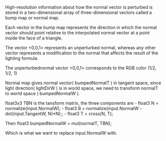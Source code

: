 High-resolution information about how the normal vector is perturbed is stored in a two-dimensional array of three-dimensional vectors called a bump map or normal map.

Each vector in the bump map represents the direction in which the normal vector should point relative to the interpolated normal vector at a point inside the face of a triangle.

The vector <0,0,1> represents an unperturbed normal, whereas any other vector represents a modification to the normal that affects the result of the lighting formula.

The unperturbednormal vector <0,0,1> corresponds to the RGB color (1/2, 1/2, 1)

Normal map gives normal vector( bumpedNormalT ) in tangent space, since light direction( lightDirW ) is in world space, we need to transform normalT to world space ( bumpedNormalW ).

float3x3 TBN is the tansform matrix, the three components are
    - float3 N = normalize(input.NormalW);
    - float3 B = normalize(input.NormalW - dot(input.TangentW, N)*N);;
    - float3 T = cross(N, T);
    
Then
    float3 bumpedNormalW = mul(normalT, TBN);

Which is what we want to replace input.NormalW with.
